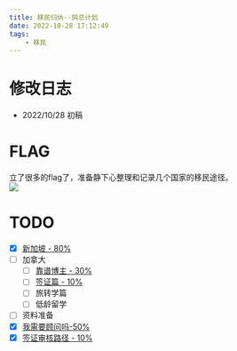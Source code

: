 ```yaml
---
title: 移民归纳--鸽总计划
date: 2022-10-28 17:12:49
tags:
    - 移民
---
```

# 修改日志
* 2022/10/28 初稿
# FLAG
立了很多的flag了，准备静下心整理和记录几个国家的移民途径。  
![](never.jpg)

# TODO
- [x] [新加坡 - 80%](https://vball.fun/2022/10/28/imm-sg-01/) 
- [ ] 加拿大
    - [ ] [靠谱博主 - 30% ](https://vball.fun/2022/10/28/imm-sg-01/) 
    - [ ] [签证篇 - 10%](https://vball.fun/2022/10/28/imm-ca-visa/) 
    - [ ] 旅转学篇
    - [ ] 低龄留学
- [ ] 资料准备
- [x] [我需要顾问吗-50%](https://vball.fun/2022/10/29/imm-consultant/) 
- [x] [签证审核路径 - 10% ](https://vball.fun/2022/10/29/imm-visa-review/)
